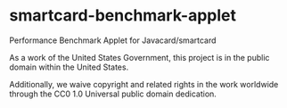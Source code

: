 # smartcard-benchmark-applet
Performance Benchmark Applet for Javacard/smartcard 

As a work of the United States Government, this project is in the public domain within the United States.

Additionally, we waive copyright and related rights in the work worldwide through the CC0 1.0 Universal public domain dedication.
